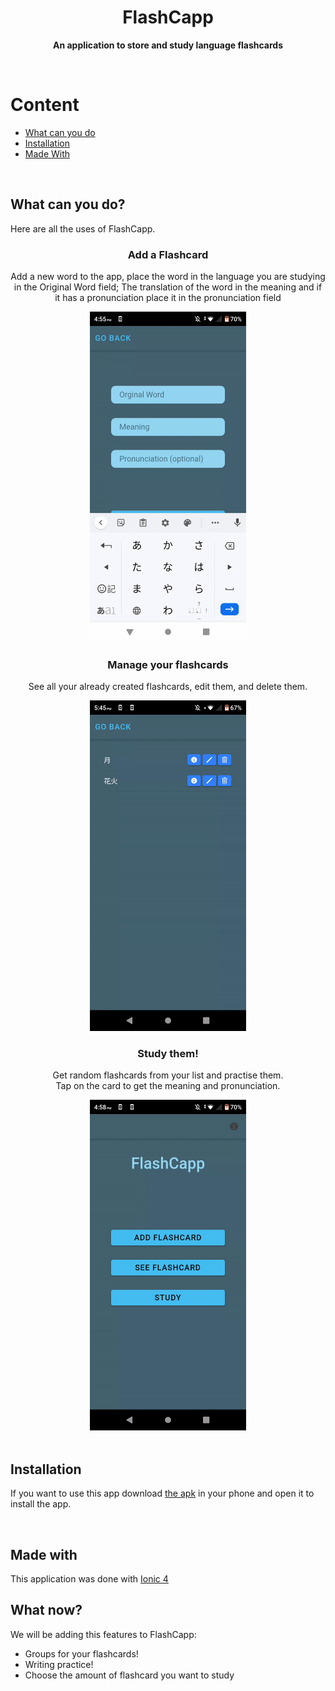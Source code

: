  <h1 align="center">FlashCapp</h3>
 <p align="center"><b>An application to store and study language flashcards</b></p>
 <br>
<h1>Content</h1>
<ul>
 <li><a href="#users">What can you do<a/></li>
 <li><a href="#insta">Installation<a/></li>
 <li><a href="#made">Made With<a/></li>
</ul>
<br>
 <h2 id="uses"><b>What can you do?</b></h2>
 <p>Here are all the uses of FlashCapp.
 <h3 align="center">Add a Flashcard</h3>
 <p align="center">Add a new word to the app, place the word in the language you are studying in the Original Word field; The translation of the word in the meaning and if it has a pronunciation place it in the pronunciation field</p>
 <!-- Add image or gif-->
 <div align="center">
  <img width="250px" src="addgif.gif" alt="add flashcard gif">
 </div>
 <h3 align="center">Manage your flashcards</h3>
 <p align="center">See all your already created flashcards, edit them, and delete them.</p>
 <!-- Add image or gif-->
<div align="center">
  <img width="250px" src="seegif.gif" alt="see flashcard gif">
 </div>
 <h3 align="center">Study them!</h3>
 <p align="center">Get random flashcards from your list and practise them.<br>Tap on the card to get the meaning and pronunciation.</p>
 <!-- Add image or gif-->
 <div align="center">
  <img width="250px" src="studygif.gif" alt="study flashcard gif">
 </div>
 <br>
 <h2 id="insta">Installation</h2>
 <p>If you want to use this app download <a href="https://drive.google.com/file/d/15MOw9_PzZG449EOjEy4NzaN5GAsxMAY1/view?usp=sharing">the apk</a> in your phone and open it to install the app.</p>
 <br>
 <h2 id="made">Made with</h2>
 <p>This application was done with <a href="https://ionicframework.com/">Ionic 4</a>
 <h2 id="now">What now?</h2>
 <p>We will be adding this features to FlashCapp:</p>
 <ul>
 <li>Groups for your flashcards!</li>
 <li>Writing practice!</li>
 <li>Choose the amount of flashcard you want to study</li>
 </ul>
